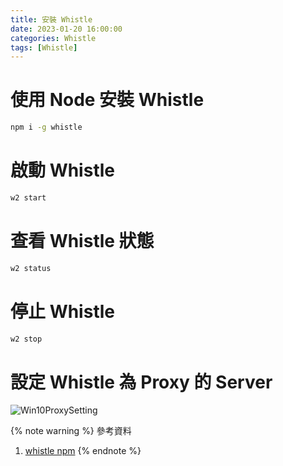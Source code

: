 ```yaml
---
title: 安裝 Whistle
date: 2023-01-20 16:00:00
categories: Whistle
tags: [Whistle]
---
```


# 使用 Node 安裝 Whistle
```bash
npm i -g whistle
```

<!--more-->

# 啟動 Whistle
```bash
w2 start
```

# 查看 Whistle 狀態
```bash
w2 status
```

# 停止 Whistle
```bash
w2 stop
```

# 設定 Whistle 為 Proxy 的 Server
![Win10ProxySetting](Win10ProxySetting.png)

{% note warning %}
參考資料
1. [whistle npm](https://www.npmjs.com/package/whistle)
{% endnote %}
